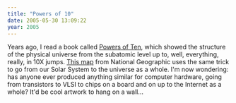 ```yaml
---
title: "Powers of 10"
date: 2005-05-30 13:09:22
year: 2005
---
```

Years ago, I read a book called <a href="http://www.amazon.com/exec/obidos/ASIN/0716760088">Powers of Ten</a>, which showed the structure of the physical universe from the subatomic level up to, well, everything, really, in 10X jumps.  <a href="http://www.ngmapstore.com/shopping/product/detailmain.jsp?itemID=105&itemType=PRODUCT&RS=1&keyword=universe">This map</a> from National Geographic uses the same trick to go from our Solar System to the universe as a whole.  I'm now wondering: has anyone ever produced anything similar for computer hardware, going from transistors to VLSI to chips on a board and on up to the Internet as a whole?  It'd be cool artwork to hang on a wall...
